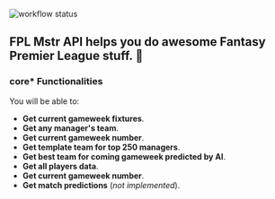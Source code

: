 
![workflow status](https://github.com/Dofften/FPLMstr_API/actions/workflows/main.yml/badge.svg)

## FPL Mstr API helps you do awesome Fantasy Premier League stuff. 🚀

### core* Functionalities

You will be able to:

* **Get current gameweek fixtures**.
* **Get any manager's team**.
* **Get current gameweek number**.
* **Get template team for top 250 managers**.
* **Get best team for coming gameweek predicted by AI**.
* **Get all players data**.
* **Get current gameweek number**.
* **Get match predictions** (_not implemented_).
